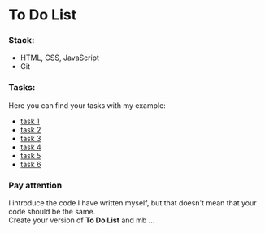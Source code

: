 # To Do List

### Stack:

- HTML, CSS, JavaScript
- Git

### Tasks:

Here you can find your tasks with my example:

- [task 1](https://github.com/radomir-radionov/ToDoList-modern/tree/task1)
- [task 2](https://github.com/radomir-radionov/ToDoList-modern/tree/task2)
- [task 3](https://github.com/radomir-radionov/ToDoList-modern/tree/task3)
- [task 4](https://github.com/radomir-radionov/ToDoList-modern/tree/task4)
- [task 5](https://github.com/radomir-radionov/ToDoList-modern/tree/task5)
- [task 6](https://github.com/radomir-radionov/ToDoList-modern/tree/task6)

### Pay attention

I introduce the code I have written myself, but that doesn't mean that your code should be the same.  
Create your version of **To Do List** and mb ...

